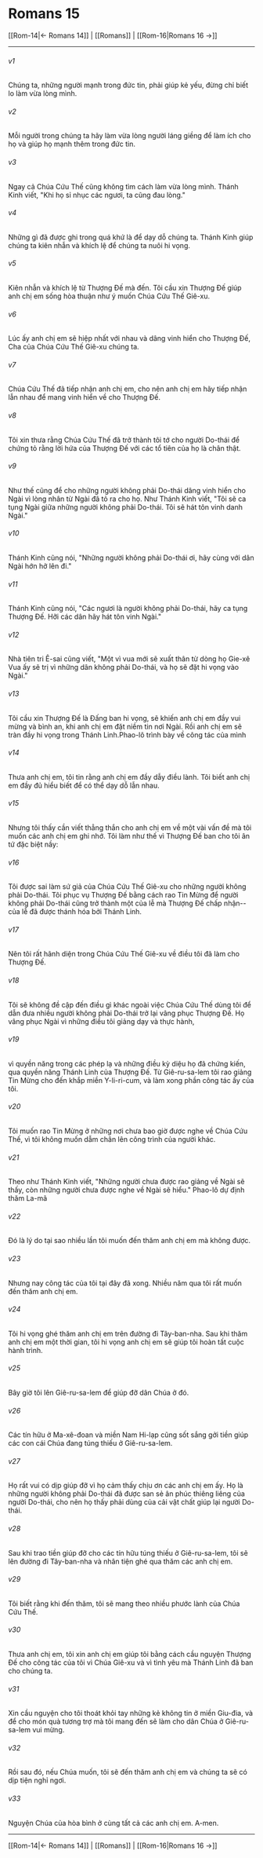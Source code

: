 # Romans 15

[[Rom-14|← Romans 14]] | [[Romans]] | [[Rom-16|Romans 16 →]]
***



###### v1 
Chúng ta, những người mạnh trong đức tin, phải giúp kẻ yếu, đừng chỉ biết lo làm vừa lòng mình. 

###### v2 
Mỗi người trong chúng ta hãy làm vừa lòng người láng giềng để làm ích cho họ và giúp họ mạnh thêm trong đức tin. 

###### v3 
Ngay cả Chúa Cứu Thế cũng không tìm cách làm vừa lòng mình. Thánh Kinh viết, "Khi họ sỉ nhục các ngươi, ta cũng đau lòng." 

###### v4 
Những gì đã được ghi trong quá khứ là để dạy dỗ chúng ta. Thánh Kinh giúp chúng ta kiên nhẫn và khích lệ để chúng ta nuôi hi vọng. 

###### v5 
Kiên nhẫn và khích lệ từ Thượng Đế mà đến. Tôi cầu xin Thượng Đế giúp anh chị em sống hòa thuận như ý muốn Chúa Cứu Thế Giê-xu. 

###### v6 
Lúc ấy anh chị em sẽ hiệp nhất với nhau và dâng vinh hiển cho Thượng Đế, Cha của Chúa Cứu Thế Giê-xu chúng ta. 

###### v7 
Chúa Cứu Thế đã tiếp nhận anh chị em, cho nên anh chị em hãy tiếp nhận lẫn nhau để mang vinh hiển về cho Thượng Đế. 

###### v8 
Tôi xin thưa rằng Chúa Cứu Thế đã trở thành tôi tớ cho người Do-thái để chứng tỏ rằng lời hứa của Thượng Đế với các tổ tiên của họ là chân thật. 

###### v9 
Như thế cũng để cho những người không phải Do-thái dâng vinh hiển cho Ngài vì lòng nhân từ Ngài đã tỏ ra cho họ. Như Thánh Kinh viết, "Tôi sẽ ca tụng Ngài giữa những người không phải Do-thái. Tôi sẽ hát tôn vinh danh Ngài." 

###### v10 
Thánh Kinh cũng nói, "Những người không phải Do-thái ơi, hãy cùng với dân Ngài hớn hở lên đi." 

###### v11 
Thánh Kinh cũng nói, "Các ngươi là người không phải Do-thái, hãy ca tụng Thượng Đế. Hỡi các dân hãy hát tôn vinh Ngài." 

###### v12 
Nhà tiên tri Ê-sai cũng viết, "Một vì vua mới sẽ xuất thân từ dòng họ Gie-xê Vua ấy sẽ trị vì những dân không phải Do-thái, và họ sẽ đặt hi vọng vào Ngài." 

###### v13 
Tôi cầu xin Thượng Đế là Đấng ban hi vọng, sẽ khiến anh chị em đầy vui mừng và bình an, khi anh chị em đặt niềm tin nơi Ngài. Rồi anh chị em sẽ tràn đầy hi vọng trong Thánh Linh.Phao-lô trình bày về công tác của mình 

###### v14 
Thưa anh chị em, tôi tin rằng anh chị em đầy dẫy điều lành. Tôi biết anh chị em đầy đủ hiểu biết để có thể dạy dỗ lẫn nhau. 

###### v15 
Nhưng tôi thấy cần viết thẳng thắn cho anh chị em về một vài vấn đề mà tôi muốn các anh chị em ghi nhớ. Tôi làm như thế vì Thượng Đế ban cho tôi ân tứ đặc biệt nầy: 

###### v16 
Tôi được sai làm sứ giả của Chúa Cứu Thế Giê-xu cho những người không phải Do-thái. Tôi phục vụ Thượng Đế bằng cách rao Tin Mừng để người không phải Do-thái cũng trở thành một của lễ mà Thượng Đế chấp nhận--của lễ đã được thánh hóa bởi Thánh Linh. 

###### v17 
Nên tôi rất hãnh diện trong Chúa Cứu Thế Giê-xu về điều tôi đã làm cho Thượng Đế. 

###### v18 
Tôi sẽ không đề cập đến điều gì khác ngoài việc Chúa Cứu Thế dùng tôi để dẫn đưa nhiều người không phải Do-thái trở lại vâng phục Thượng Đế. Họ vâng phục Ngài vì những điều tôi giảng dạy và thực hành, 

###### v19 
vì quyền năng trong các phép lạ và những điều kỳ diệu họ đã chứng kiến, qua quyền năng Thánh Linh của Thượng Đế. Từ Giê-ru-sa-lem tôi rao giảng Tin Mừng cho đến khắp miền Y-li-ri-cum, và làm xong phần công tác ấy của tôi. 

###### v20 
Tôi muốn rao Tin Mừng ở những nơi chưa bao giờ được nghe về Chúa Cứu Thế, vì tôi không muốn dẫm chân lên công trình của người khác. 

###### v21 
Theo như Thánh Kinh viết, "Những người chưa được rao giảng về Ngài sẽ thấy, còn những người chưa được nghe về Ngài sẽ hiểu." Phao-lô dự định thăm La-mã 

###### v22 
Đó là lý do tại sao nhiều lần tôi muốn đến thăm anh chị em mà không được. 

###### v23 
Nhưng nay công tác của tôi tại đây đã xong. Nhiều năm qua tôi rất muốn đến thăm anh chị em. 

###### v24 
Tôi hi vọng ghé thăm anh chị em trên đường đi Tây-ban-nha. Sau khi thăm anh chị em một thời gian, tôi hi vọng anh chị em sẽ giúp tôi hoàn tất cuộc hành trình. 

###### v25 
Bây giờ tôi lên Giê-ru-sa-lem để giúp đỡ dân Chúa ở đó. 

###### v26 
Các tín hữu ở Ma-xê-đoan và miền Nam Hi-lạp cũng sốt sắng gởi tiền giúp các con cái Chúa đang túng thiếu ở Giê-ru-sa-lem. 

###### v27 
Họ rất vui có dịp giúp đỡ vì họ cảm thấy chịu ơn các anh chị em ấy. Họ là những người không phải Do-thái đã được san sẻ ân phúc thiêng liêng của người Do-thái, cho nên họ thấy phải dùng của cải vật chất giúp lại người Do-thái. 

###### v28 
Sau khi trao tiền giúp đỡ cho các tín hữu túng thiếu ở Giê-ru-sa-lem, tôi sẽ lên đường đi Tây-ban-nha và nhân tiện ghé qua thăm các anh chị em. 

###### v29 
Tôi biết rằng khi đến thăm, tôi sẽ mang theo nhiều phước lành của Chúa Cứu Thế. 

###### v30 
Thưa anh chị em, tôi xin anh chị em giúp tôi bằng cách cầu nguyện Thượng Đế cho công tác của tôi vì Chúa Giê-xu và vì tình yêu mà Thánh Linh đã ban cho chúng ta. 

###### v31 
Xin cầu nguyện cho tôi thoát khỏi tay những kẻ không tin ở miền Giu-đia, và để cho món quà tương trợ mà tôi mang đến sẽ làm cho dân Chúa ở Giê-ru-sa-lem vui mừng. 

###### v32 
Rồi sau đó, nếu Chúa muốn, tôi sẽ đến thăm anh chị em và chúng ta sẽ có dịp tiện nghỉ ngơi. 

###### v33 
Nguyện Chúa của hòa bình ở cùng tất cả các anh chị em. A-men.

***
[[Rom-14|← Romans 14]] | [[Romans]] | [[Rom-16|Romans 16 →]]
